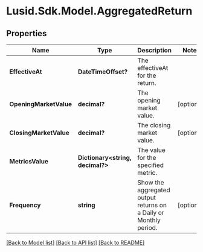 
# Lusid.Sdk.Model.AggregatedReturn

## Properties

Name | Type | Description | Notes
------------ | ------------- | ------------- | -------------
**EffectiveAt** | **DateTimeOffset?** | The effectiveAt for the return. | 
**OpeningMarketValue** | **decimal?** | The opening market value. | [optional] 
**ClosingMarketValue** | **decimal?** | The closing market value. | [optional] 
**MetricsValue** | **Dictionary&lt;string, decimal?&gt;** | The value for the specified metric. | 
**Frequency** | **string** | Show the aggregated output returns on a Daily or Monthly period. | [optional] 

[[Back to Model list]](../README.md#documentation-for-models)
[[Back to API list]](../README.md#documentation-for-api-endpoints)
[[Back to README]](../README.md)


